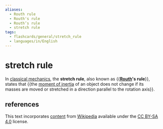 ```yaml
---
aliases:
  - Routh rule
  - Routh's rule
  - Routh’s rule
  - stretch rule
tags:
  - flashcards/general/stretch_rule
  - languages/in/English
---
```


# stretch rule

In [classical mechanics](classical%20mechanics.md), the __stretch rule__, also known as {{__[Routh](Edward%20Routh.md)'s rule__}}, states that {{the [moment of inertia](moment%20of%20inertia.md) of an object does not change if its masses are moved or stretched in a direction parallel to the rotation axis}}. <!--SR:!2024-01-09,6,270!2024-02-28,55,310-->

## references

This text incorporates [content](https://en.wikipedia.org/wiki/stretch_rule) from [Wikipedia](Wikipedia.md) available under the [CC BY-SA 4.0](https://creativecommons.org/licenses/by-sa/4.0/) license.
